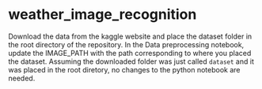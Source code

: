 # weather_image_recognition


Download the data from the kaggle website and place the dataset folder in the root directory of the repository. In the Data preprocessing notebook, update the IMAGE_PATH with the path corresponding to where you placed the dataset. Assuming the downloaded folder was just called `dataset` and it was placed in the root diretory, no changes to the python notebook are needed.
